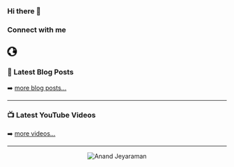 ### Hi there 👋

### Connect with me
[<img align="left" alt="codeSTACKr.com" width="22px" src="https://raw.githubusercontent.com/iconic/open-iconic/master/svg/globe.svg" />][website]
<br />
---
### 📕 Latest Blog Posts

<!-- BLOG-POST-LIST:START -->
<!-- BLOG-POST-LIST:END -->

➡️ [more blog posts...]()

---
### 📺 Latest YouTube Videos

<!-- YOUTUBE:START -->
<!-- YOUTUBE:END -->

➡️ [more videos...]()

---

<p align="center"> 
  <img src="https://github-readme-stats.vercel.app/api?username=anand2308&show_icons=true&theme=discord_old_blurple" alt="Anand Jeyaraman" />
</p>

<!--
**sarvsav/sarvsav** is a ✨ _special_ ✨ repository because its `README.md` (this file) appears on your GitHub profile.

Here are some ideas to get you started:

- 🔭 I’m currently working on ...
- 🌱 I’m currently learning ...
- 👯 I’m looking to collaborate on ...
- 🤔 I’m looking for help with ...
- 💬 Ask me about ...
- 📫 How to reach me: ...
- 😄 Pronouns: ...
- ⚡ Fun fact: ...
-->

[website]: http://www.codingtherightway.com/

